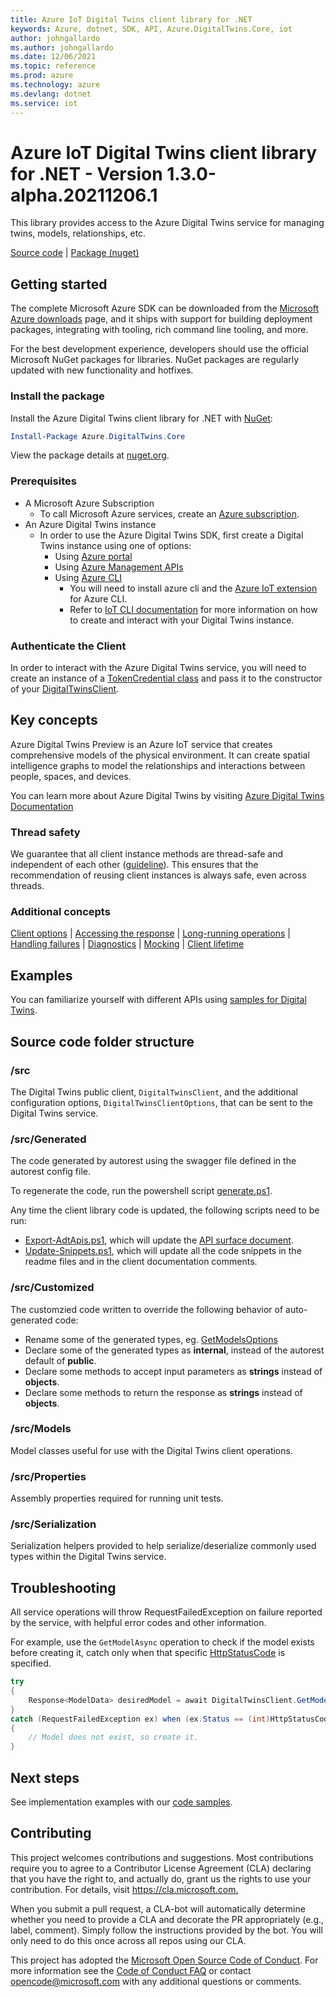```yaml
---
title: Azure IoT Digital Twins client library for .NET
keywords: Azure, dotnet, SDK, API, Azure.DigitalTwins.Core, iot
author: johngallardo
ms.author: johngallardo
ms.date: 12/06/2021
ms.topic: reference
ms.prod: azure
ms.technology: azure
ms.devlang: dotnet
ms.service: iot
---
```


# Azure IoT Digital Twins client library for .NET - Version 1.3.0-alpha.20211206.1 


This library provides access to the Azure Digital Twins service for managing twins, models, relationships, etc.

  [Source code][source] | [Package (nuget)][package]

## Getting started

The complete Microsoft Azure SDK can be downloaded from the [Microsoft Azure downloads][microsoft_sdk_download] page, and it ships with support for building deployment packages, integrating with tooling, rich command line tooling, and more.

For the best development experience, developers should use the official Microsoft NuGet packages for libraries. NuGet packages are regularly updated with new functionality and hotfixes.

### Install the package

Install the Azure Digital Twins client library for .NET with [NuGet][nuget]:

```PowerShell
Install-Package Azure.DigitalTwins.Core
```

View the package details at [nuget.org][adt_nuget].

### Prerequisites

- A Microsoft Azure Subscription
  - To call Microsoft Azure services, create an [Azure subscription][azure_sub].
- An Azure Digital Twins instance
  - In order to use the Azure Digital Twins SDK, first create a Digital Twins instance using one of options:
    - Using [Azure portal][azure_portal]
    - Using [Azure Management APIs][azure_rest_api]
    - Using [Azure CLI][azure_cli]
      - You will need to install azure cli and the [Azure IoT extension][iot_cli_extension] for Azure CLI.
      - Refer to [IoT CLI documentation][iot_cli_doc] for more information on how to create and interact with your Digital Twins instance.

### Authenticate the Client

In order to interact with the Azure Digital Twins service, you will need to create an instance of a [TokenCredential class][token_credential] and pass it to the constructor of your [DigitalTwinsClient][digital_twins_client].

## Key concepts

Azure Digital Twins Preview is an Azure IoT service that creates comprehensive models of the physical environment.
It can create spatial intelligence graphs to model the relationships and interactions between people, spaces, and devices.

You can learn more about Azure Digital Twins by visiting [Azure Digital Twins Documentation][digital_twins_documentation]

### Thread safety
We guarantee that all client instance methods are thread-safe and independent of each other ([guideline](https://azure.github.io/azure-sdk/dotnet_introduction.html#dotnet-service-methods-thread-safety)). This ensures that the recommendation of reusing client instances is always safe, even across threads.

### Additional concepts
<!-- CLIENT COMMON BAR -->
[Client options](https://github.com/Azure/azure-sdk-for-net/blob/main/sdk/core/Azure.Core/README.md#configuring-service-clients-using-clientoptions) |
[Accessing the response](https://github.com/Azure/azure-sdk-for-net/blob/main/sdk/core/Azure.Core/README.md#accessing-http-response-details-using-responset) |
[Long-running operations](https://github.com/Azure/azure-sdk-for-net/blob/main/sdk/core/Azure.Core/README.md#consuming-long-running-operations-using-operationt) |
[Handling failures](https://github.com/Azure/azure-sdk-for-net/blob/main/sdk/core/Azure.Core/README.md#reporting-errors-requestfailedexception) |
[Diagnostics](https://github.com/Azure/azure-sdk-for-net/blob/main/sdk/core/Azure.Core/samples/Diagnostics.md) |
[Mocking](https://github.com/Azure/azure-sdk-for-net/blob/main/sdk/core/Azure.Core/README.md#mocking) |
[Client lifetime](https://devblogs.microsoft.com/azure-sdk/lifetime-management-and-thread-safety-guarantees-of-azure-sdk-net-clients/)
<!-- CLIENT COMMON BAR -->

## Examples

You can familiarize yourself with different APIs using [samples for Digital Twins](https://github.com/Azure/azure-sdk-for-net/blob/main/sdk/digitaltwins/Azure.DigitalTwins.Core/samples/).

## Source code folder structure

### /src

The Digital Twins public client, `DigitalTwinsClient`, and the additional configuration options, `DigitalTwinsClientOptions`, that can be sent to the Digital Twins service.

### /src/Generated

The code generated by autorest using the swagger file defined in the autorest config file.

To regenerate the code, run the powershell script [generate.ps1](https://github.com/Azure/azure-sdk-for-net/blob/main/sdk/digitaltwins/Azure.DigitalTwins.Core/src/generate.ps1).

Any time the client library code is updated, the following scripts need to be run:

- [Export-AdtApis.ps1](https://github.com/Azure/azure-sdk-for-net/blob/main/sdk/digitaltwins/Export-AdtApis.ps1), which will update the [API surface document](https://github.com/Azure/azure-sdk-for-net/blob/main/sdk/digitaltwins/Azure.DigitalTwins.Core/api/Azure.DigitalTwins.Core.netstandard2.0.cs).
- [Update-Snippets.ps1](https://github.com/Azure/azure-sdk-for-net/blob/main/sdk/digitaltwins/Update-AdtSnippets.ps1), which will update all the code snippets in the readme files and in the client documentation comments.

### /src/Customized

The customzied code written to override the following behavior of auto-generated code:

- Rename some of the generated types, eg. [GetModelsOptions](https://github.com/Azure/azure-sdk-for-net/blob/main/sdk/digitaltwins/Azure.DigitalTwins.Core/src/Customized/Models/GetModelsOptions.cs)
- Declare some of the generated types as **internal**, instead of the autorest default of **public**.
- Declare some methods to accept input parameters as **strings** instead of **objects**.
- Declare some methods to return the response as **strings** instead of **objects**.

### /src/Models

Model classes useful for use with the Digital Twins client operations.

### /src/Properties

Assembly properties required for running unit tests.

### /src/Serialization

Serialization helpers provided to help serialize/deserialize commonly used types within the Digital Twins service.

## Troubleshooting

All service operations will throw RequestFailedException on failure reported by the service, with helpful error codes and other information.

For example, use the `GetModelAsync` operation to check if the model exists before creating it, catch only when that specific [HttpStatusCode][http_status_code] is specified.

```csharp
try
{
    Response<ModelData> desiredModel = await DigitalTwinsClient.GetModelAsync(desiredModelId);
}
catch (RequestFailedException ex) when (ex.Status == (int)HttpStatusCode.NotFound)
{
    // Model does not exist, so create it.
}
```

## Next steps

See implementation examples with our [code samples](https://github.com/Azure/azure-sdk-for-net/blob/main/sdk/digitaltwins/Azure.DigitalTwins.Core/samples).

## Contributing

This project welcomes contributions and suggestions.
Most contributions require you to agree to a Contributor License Agreement (CLA) declaring that you have the right to, and actually do, grant us the rights to use your contribution.
For details, visit <https://cla.microsoft.com.>

When you submit a pull request, a CLA-bot will automatically determine whether you need to provide a CLA and decorate the PR appropriately (e.g., label, comment).
Simply follow the instructions provided by the bot.
You will only need to do this once across all repos using our CLA.

This project has adopted the [Microsoft Open Source Code of Conduct][code_of_conduct].
For more information see the [Code of Conduct FAQ][code_of_conduct_faq] or contact opencode@microsoft.com with any additional questions or comments.

<!-- LINKS -->
[microsoft_sdk_download]: https://azure.microsoft.com/downloads/?sdk=net
[azure_sdk_target_frameworks]: https://github.com/azure/azure-sdk-for-net#target-frameworks
[azure_cli]: https://docs.microsoft.com/cli/azure
[azure_sub]: https://azure.microsoft.com/free/dotnet/
[source]: https://github.com/Azure/azure-sdk-for-net/tree/main/sdk/digitaltwins/Azure.DigitalTwins.Core/src
[package]: https://www.nuget.org/packages/Azure.DigitalTwins.Core
[code_of_conduct]: https://opensource.microsoft.com/codeofconduct/
[code_of_conduct_faq]: https://opensource.microsoft.com/codeofconduct/faq/
[nuget]: https://www.nuget.org/
[azure_portal]: https://portal.azure.com/
[azure_rest_api]: https://docs.microsoft.com/rest/api/azure/
[azure_core_library]: https://github.com/Azure/azure-sdk-for-net/tree/main/sdk/core/Azure.Core
[token_credential]: https://docs.microsoft.com/dotnet/api/azure.core.tokencredential?view=azure-dotnet
[digital_twins_client]: https://github.com/Azure/azure-sdk-for-net/blob/main/sdk/digitaltwins/Azure.DigitalTwins.Core/src/DigitalTwinsClient.cs
[digital_twins_documentation]: https://docs.microsoft.com/azure/digital-twins/
[iot_cli_extension]: https://github.com/Azure/azure-iot-cli-extension/releases
[iot_cli_doc]: https://docs.microsoft.com/cli/azure/azure-cli-reference-for-iot
[http_status_code]: https://docs.microsoft.com/dotnet/api/system.net.httpstatuscode?view=netcore-3.1
[adt_nuget]: https://www.nuget.org/packages/Azure.DigitalTwins.Core

